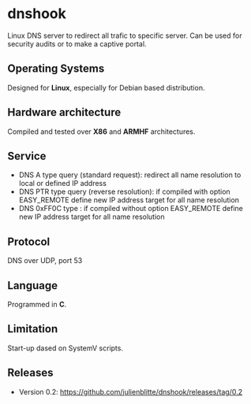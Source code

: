 # dnshook
Linux DNS server to redirect all trafic to specific server.
Can be used for security audits or to make a captive portal.

## Operating Systems
Designed for **Linux**, especially for Debian based distribution.

## Hardware architecture
Compiled and tested over **X86** and **ARMHF** architectures.

## Service
* DNS A type query (standard request): redirect all name resolution to local or defined IP address
* DNS PTR type query (reverse resolution): if compiled with option EASY_REMOTE define new IP address target for all name resolution
* DNS 0xFF0C type : if compiled without option EASY_REMOTE define new IP address target for all name resolution

## Protocol
DNS over UDP, port 53

## Language
Programmed in **C**.

## Limitation
Start-up dased on SystemV scripts.

## Releases
* Version 0.2: https://github.com/julienblitte/dnshook/releases/tag/0.2

